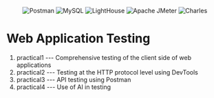 <p align="center">
  <img alt="Postman" src="https://img.shields.io/badge/Postman-10.24-a?style=plastic&logo=postman&labelColor=black&color=grey">
  <img alt="MySQL" src="https://img.shields.io/badge/MySQL-8.0.36-a?style=plastic&logo=mysql&labelColor=black&color=grey">
  <img alt="LightHouse" src="https://img.shields.io/badge/Lighthouse-100.0.0.3-a?style=plastic&logo=lighthouse&labelColor=black&color=grey">
  <img alt="Apache JMeter" src="https://img.shields.io/badge/Apache%20JMeter-5.6.3-a?style=plastic&logo=apachejmeter&labelColor=black&color=grey">
  <img alt="Charles" src="https://img.shields.io/badge/Charles-4.6.6-a?style=plastic&logo=charles&labelColor=black&color=grey">
</p>

# Web Application Testing

1. practical1 --- Comprehensive testing of the client side of web applications
2. practical2 --- Testing at the HTTP protocol level using DevTools
3. practical3 --- API testing using Postman
4. practical4 --- Use of AI in testing
